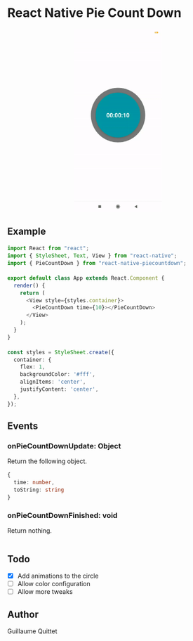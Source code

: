 # React Native Pie Count Down

<div style="margin: 0 auto; width: 200px; height: auto;">

![Screencast](./assets/screencast.gif)

</div>

## Example

```typescript
import React from "react";
import { StyleSheet, Text, View } from "react-native";
import { PieCountDown } from "react-native-piecountdown";

export default class App extends React.Component {
  render() {
    return (
      <View style={styles.container}>
        <PieCountDown time={10}></PieCountDown>
      </View>
    );
  }
}

const styles = StyleSheet.create({
  container: {
    flex: 1,
    backgroundColor: '#fff',
    alignItems: 'center',
    justifyContent: 'center',
  },
});

```

## Events

### onPieCountDownUpdate: Object

Return the following object.

```typescript
{
  time: number,
  toString: string
}
```

### onPieCountDownFinished: void

Return nothing.

```typescript
```

## Todo

- [x] Add animations to the circle
- [ ] Allow color configuration
- [ ] Allow more tweaks

## Author

Guillaume Quittet
